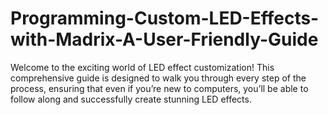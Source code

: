 # Programming-Custom-LED-Effects-with-Madrix-A-User-Friendly-Guide
Welcome to the exciting world of LED effect customization! This comprehensive guide is designed to walk you through every step of the process, ensuring that even if you’re new to computers, you’ll be able to follow along and successfully create stunning LED effects.
